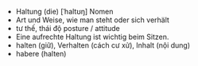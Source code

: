 
- Haltung (die)	[ˈhaltʊŋ]	Nomen	
- Art und Weise, wie man steht oder sich verhält	
- tư thế, thái độ	posture / attitude	
- Eine aufrechte Haltung ist wichtig beim Sitzen.
- halten (giữ), Verhalten (cách cư xử), Inhalt (nội dung)	
- habere (halten)